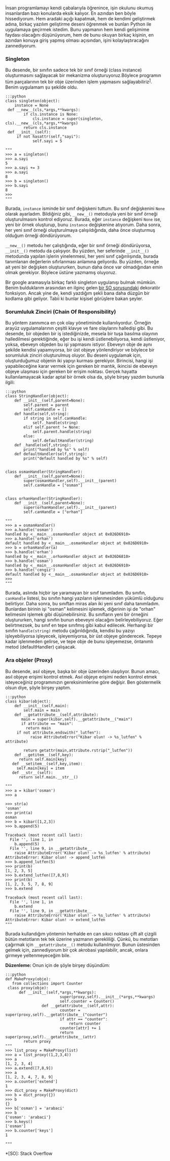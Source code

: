 <!--
.. date: 2011-09-17 18:14:00
.. title: Python ile Çeşitli Yazılım Geliştirme Desenleri (Design Patterns)
.. slug: cesitli-yazilim-gelistirme-desenleri
.. description: Design patterns, yazılım geliştirirken sıkça karşılaşılan problemlere tekrar tekrar kullanılabilecek çözümler sunar. Bu yazıda, çeşitli yazılım geliştirme desenlerinin Python ile kullanımı anlatılacak.
-->


İnsan programlamayı kendi çabalarıyla öğrenince, işin okulunu okumuş
insanlardan bazı konularda eksik kalıyor. En azından ben böyle
hissediyorum. Hem aradaki açığı kapatmak, hem de kendimi geliştirmek
adına, birkaç yazılım geliştirme deseni öğrenmek ve bunları Python ile
uygulamaya geçirmek istedim. Bunu yapmanın hem kendi gelişimime faydası
olacağını düşünüyorum, hem de bunu okuyan birkaç kişinin, en azından
konuya giriş yapmış olması açısından, işini kolaylaştıracağını
zannediyorum. <!-- TEASER_END -->

### Singleton

Bu desende, bir sınıfın sadece tek bir sınıf örneği (class instance)
oluşturmasını sağlayacak bir mekanizma oluşturuyoruz.Böylece programın
tüm parçalarının tek bir obje üzerinden işlem yapmasını
sağlayabiliriz<sup>[1]</sup>. Benim uygulamam şu şekilde oldu.

    :::python
    class singleton(object):
        instance = None
     def __new__(cls,*args,**kwargs):
            if cls.instance is None:
                cls.instance = super(singleton, cls).__new__(cls,*args,**kwargs)
            return cls.instance
     def __init__(self):
         if not hasattr(self,"sayi"):
                self.sayi = 5
    
    """        
    >>> a = singleton()
    >>> a.sayi
    5
    >>> a.sayi += 3
    >>> a.sayi
    8
    >>> b = singleton()
    >>> b.sayi
    8
    >>> 
    """

Burada, `instance` isminde bir sınıf değişkeni tuttum. Bu
sınıf değişkenini `None` olarak ayarladım. Bildiğiniz gibi,
`__new__()` metoduyla yeni bir sınıf örneği oluşturulmasını
kontrol ediyoruz. Burada, eğer `instance` değişkeni
`None` ise, yeni bir örnek oluşturup, bunu
`instance` değişkenine atıyorum. Daha sonra, her yeni sınıf
örneği oluşturulmaya çalışıldığında, daha önce oluşturmuş olduğum örneği
döndürüyorum.

`__new__()` metodu her çalıştığında, eğer bir sınıf örneği
döndürüyorsa, `__init__()` metodu da çalışıyor. Bu yüzden,
her seferinde `__init__()` metodunda yapılan işlerin
yinelenmesi, her yeni sınıf çağırılışında, burada tanımlanan değerlerin
sıfırlanması anlamına geliyordu. Bu yüzden, örneğe ait yeni bir değişken
oluştururken, bunun daha önce var olmadığından emin olmak gerekiyor.
Böylece üstüne yazmamış oluyoruz.

Bir google aramasıyla birkaç farklı singleton uygulanışı bulmak mümkün.
Benim bulduklarım arasından en ilginç gelen [bir SO sorusundaki] dekoratör
fonksiyon. Ancak yine de, kendi yazdığım şekli bana daha düzgün bir
kodlama gibi geliyor. Tabii ki bunlar kişisel görüşlere bakan şeyler.

### Sorumluluk Zinciri (Chain Of Responsibility)

Bu yöntem zannımca en çok olay yönetiminde kullanılıyordur. Örneğin
arayüz uygulamalarının çeşitli klavye ve fare olaylarını halledişi gibi.
Bu desende, bir objeden bir iş istediğinizde, mesela bir tuşa basılma
olayının halledilmesi gerektiğinde, eğer bu işi kendi üstlenebiliyorsa,
kendi üstleniyor, yoksa, ebeveyn objeden bu işi yapmasını istiyor.
Ebeveyn obje de aynı şekilde kendisi yapamıyorsa, bir üst objeye
yönlendiriyor ve böylece bir sorumluluk zinciri oluşturulmuş oluyor. Bu
deseni uygulamak için, oluşturduğumuz objenin iki yapıyı kurması
gerekiyor. Birincisi, hangi işi yapabileceğine karar vermek için gereken
bir mantık, ikincisi de ebeveyn objeye ulaşması için gereken bir erişim
noktası. Gerçek hayatta kullanılamayacak kadar aptal bir örnek olsa da,
şöyle birşey yazdım bununla ilgili:

    :::python
	class StringHandler(object):
		def __init__(self,parent=None):
			self.parent = parent
			self.canHandle = []
		def handle(self,string):
			if string in self.canHandle:
				self._handle(string)
			elif self.parent != None:
				self.parent.handle(string)
			else:
				self.defaultHandler(string)
		def _handle(self,string):
			print("handled by %s" % self)
		def defaultHandler(self,string):
			print("default handled by %s" % self)
	 
			 
	class osmanHandler(StringHandler):
		def __init__(self,parent=None):
			super(osmanHandler,self).__init__(parent)
			self.canHandle = ["osman"]
	 
		 
	class orhanHandler(StringHandler):
		def __init__(self,parent=None):
			super(orhanHandler,self).__init__(parent)
			self.canHandle = ["orhan"]
	 
	"""     
	>>> a = osmanHandler()
	>>> a.handle('osman')
	handled by <__main__.osmanHandler object at 0x026D6910>
	>>> a.handle('orhan')
	default handled by <__main__.osmanHandler object at 0x026D6910>
	>>> b = orhanHandler(a)
	>>> b.handle('orhan')
	handled by <__main__.orhanHandler object at 0x026D6810>
	>>> b.handle('osman')
	handled by <__main__.osmanHandler object at 0x026D6910>
	>>> b.handle('cengiz')
	default handled by <__main__.osmanHandler object at 0x026D6910>
	>>> 
	"""

Burada, aslında hiçbir işe yaramayan bir sınıf tanımladım. Bu sınıfın,
`canHandle` listesi, bu sınıfın hangi yazıların
işlenmesinden yükümlü olduğunu belirtiyor. Daha sonra, bu sınıftan miras
alan iki yeni sınıf daha tanımladım. Bunlardan birinin işi "osman"
kelimesini işlemek, diğerinin işi de "orhan" kelimesini işlemek gibi
düşünebilirsiniz. Bu sınıfların yeni bir örneğini oluştururken, hangi
sınıfın bunun ebeveyni olacağını belirleyebiliyoruz. Eğer belirtmezsek,
bu sınıf en tepe sınıfmış gibi kabul edilecek. Herhangi bir sınıfın
`handle(string)` metodu çağırıldığında, kendisi bu yazıyı
işleyebiliyorsa işleyecek, işleyemiyorsa, bir üst objeye gönderecek.
Tepeye kadar işlenmeden gelirse, ve tepe obje de bunu işleyemezse,
öntanımlı metod (defaultHandler) çalışacak.

### Ara objeler (Proxy)

Bu desende, asıl objeye, başka bir obje üzerinden ulaşılıyor. Bunun
amacı, asıl objeye erişimi kontrol etmek. Asıl objeye erişimi neden
kontrol etmek isteyeceğiniz programınızın gereksinimlerine göre değişir.
Ben göstermelik olsun diye, şöyle birşey yaptım.

    :::python
    class kibar(object):
        def __init__(self,main):
            self.main = main
        def __getattribute__(self,attribute):
           main = super(kibar,self).__getattribute__("main")
           if attribute == "main":
             return main
         if not attribute.endswith("_lutfen"):
               raise AttributeError("Kibar olun! -> %s_lutfen" % attribute)
         
            return getattr(main,attribute.rstrip("_lutfen"))
        def __getitem__(self,key):
          return self.main[key]
       def __setitem__(self,key,item):
         self.main[key] = item
       def __str__(self):
          return self.main.__str__()
    
    """   
    >>> a = kibar('osman')
    >>> a
    
    >>> str(a)
    'osman'
    >>> print(a)
    osman
    >>> b = kibar([1,2,3])
    >>> b.append(5)
    
    Traceback (most recent call last):
      File '', line 1, in 
        b.append(5)
      File '', line 9, in __getattribute__
        raise AttributeError('Kibar olun! -> %s_lutfen' % attribute)
    AttributeError: Kibar olun! -> append_lutfen
    >>> b.append_lutfen(5)
    >>> print(b)
    [1, 2, 3, 5]
    >>> b.extend_lutfen([7,8,9])
    >>> print(b)
    [1, 2, 3, 5, 7, 8, 9]
    >>> b.extend
    
    Traceback (most recent call last):
      File '', line 1, in 
        b.extend
      File '', line 9, in __getattribute__
        raise AttributeError('Kibar olun! -> %s_lutfen' % attribute)
    AttributeError: Kibar olun! -> extend_lutfen
    """

Burada kullandığım yöntemin herhalde en can sıkıcı noktası çift alt
çizgili bütün metotların tek tek üzerine yazmanın gerekliliği. Çünkü, bu
metotları çağırmak için `__getattribute__()` metodu
kullanılmıyor. Bunun üstesinden gelmek için, zannediyorum bir çok
akrobasi yapılabilir, ancak, onlara girmeye yeltenmeyeceğim bile.

**Düzenleme:** Onun için de şöyle birşey düşündüm:

    :::python
    def MakeProxy(obje):
       from collections import Counter
     class proxy(obje):
          def __init__(self,*args,**kwargs):
                            super(proxy,self).__init__(*args,**kwargs)
                            self.counter = Counter()
                    def __getattribute__(self,attr):
                            counter = super(proxy,self).__getattribute__("counter")
                            if attr == "counter":
                                return counter
                            counter[attr] += 1
                            return super(proxy,self).__getattribute__(attr)
            return proxy
    """
    >>> list_proxy = MakeProxy(list)
    >>> a = list_proxy((1,2,3,4))
    >>> a
    [1, 2, 3, 4]
    >>> a.extend([7,8,9])
    >>> a
    [1, 2, 3, 4, 7, 8, 9]
    >>> a.counter['extend']
    1
    >>> dict_proxy = MakeProxy(dict)
    >>> b = dict_proxy({})
    >>> b
    {}
    >>> b['osman'] = 'arabaci'
    >>> b
    {'osman': 'arabaci'}
    >>> b.keys()
    ['osman']
    >>> b.counter['keys']
    1
    
    """

  [1]: http://www.python.org/workshops/1997-10/proceedings/savikko.html#sec:singleton
    "Design Patterns in Python"
  [bir SO sorusundaki]: http://stackoverflow.com/questions/42558/python-and-the-singleton-pattern/2752280#2752280
  
*[SO]: Stack Overflow